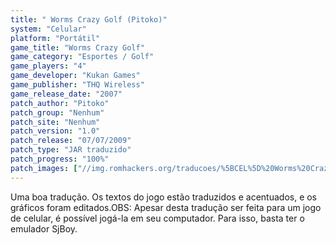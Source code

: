 ```yaml
---
title: " Worms Crazy Golf (Pitoko)"
system: "Celular"
platform: "Portátil"
game_title: "Worms Crazy Golf"
game_category: "Esportes / Golf"
game_players: "4"
game_developer: "Kukan Games"
game_publisher: "THQ Wireless"
game_release_date: "2007"
patch_author: "Pitoko"
patch_group: "Nenhum"
patch_site: "Nenhum"
patch_version: "1.0"
patch_release: "07/07/2009"
patch_type: "JAR traduzido"
patch_progress: "100%"
patch_images: ["//img.romhackers.org/traducoes/%5BCEL%5D%20Worms%20Crazy%20Golf%20-%20Pitoko%20-%201.png","//img.romhackers.org/traducoes/%5BCEL%5D%20Worms%20Crazy%20Golf%20-%20Pitoko%20-%202.png","//img.romhackers.org/traducoes/%5BCEL%5D%20Worms%20Crazy%20Golf%20-%20Pitoko%20-%203.png"]
---
```

Uma boa tradução. Os textos do jogo estão traduzidos e acentuados, e os gráficos foram editados.OBS: Apesar desta tradução ser feita para um jogo de celular, é possível jogá-la em seu computador. Para isso, basta ter o emulador SjBoy.